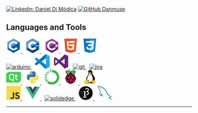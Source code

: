[![Linkedin: Daniel Di Módica](https://img.shields.io/badge/Daniel_Di_M%C3%B3dica-blue?style=flat-square&logo=Linkedin&logoColor=white&link=https://www.linkedin.com/in/daniel-fabrizio-di-m%C3%B3dica/)](https://www.linkedin.com/in/daniel-fabrizio-di-módica/)
[![GitHub Danmuse](https://img.shields.io/github/followers/Danmuse?label=follow&style=social)](https://github.com/Danmuse)

## __Languages and Tools__

<p>
    <a href="https://www.cprogramming.com/" target="_blank" rel="noreferrer"> 
        <img src="https://raw.githubusercontent.com/devicons/devicon/master/icons/c/c-original.svg" title="C Language" alt="c" width="40" height="40"/> 
    </a>
    <span>&#160;</span>
    <a href="https://isocpp.org/" target="_blank" rel="noreferrer"> 
        <img src="https://raw.githubusercontent.com/devicons/devicon/master/icons/cplusplus/cplusplus-original.svg" title="C++ Language" alt="cplusplus" width="40" height="40"/> 
    </a>
    <span>&#160;</span>
    <a href="https://learn.microsoft.com/en-us/dotnet/csharp/" target="_blank" rel="noreferrer">
        <img src="https://raw.githubusercontent.com/devicons/devicon/master/icons/csharp/csharp-original.svg" title="C# Language" alt="csharp" width="40" height="40"/> 
    </a>
    <span>&#160;</span>
    <a href="https://www.w3.org/html/" target="_blank" rel="noreferrer"> 
        <img src="https://raw.githubusercontent.com/devicons/devicon/master/icons/html5/html5-original.svg" title="HTML5" alt="html5" width="40" height="40"/> 
    </a> 
    <span>&#160;</span>
    <a href="https://www.w3schools.com/css/" target="_blank" rel="noreferrer"> 
        <img src="https://raw.githubusercontent.com/devicons/devicon/master/icons/css3/css3-original.svg" title="CSS3" alt="css3" width="40" height="40"/> 
    </a><br>
    <a href="https://www.arduino.cc/" target="_blank" rel="noreferrer"> 
        <img src="https://seeklogo.com/images/A/arduino-logo-BC7CBC1DAA-seeklogo.com.png" title="Arduino" alt="arduino" width="40" height="40"/>
    </a>
    <span>&#160;</span>
    <a href="https://code.visualstudio.com/" target="_blank" rel="noreferrer"> 
        <img src="https://raw.githubusercontent.com/devicons/devicon/master/icons/vscode/vscode-original.svg" title="Visual Studio Code" alt="vscode" width="40" height="40"/>
    </a>
    <span>&#160;</span>
    <a href="https://visualstudio.microsoft.com/" target="_blank" rel="noreferrer"> 
        <img src="https://raw.githubusercontent.com/devicons/devicon/master/icons/visualstudio/visualstudio-plain.svg" title="Visual Studio" alt="visualstudio" width="40" height="40"/>
    </a>
    <span>&#160;</span>
    <a href="https://git-scm.com/" target="_blank" rel="noreferrer"> 
        <img src="https://www.vectorlogo.zone/logos/git-scm/git-scm-icon.svg" title="Git" alt="git" width="40" height="40"/> 
    </a>
    <span>&#160;</span>
    <a href="https://www.atlassian.com/software/jira" target="_blank" rel="noreferrer"> 
        <img src="https://www.vectorlogo.zone/logos/atlassian_jira/atlassian_jira-icon.svg" title="Jira Software" alt="jira" width="40" height="40"/>
    </a><br>
    <a href="https://www.qt.io/" target="_blank" rel="noreferrer"> 
        <img src="https://raw.githubusercontent.com/devicons/devicon/master/icons/qt/qt-original.svg" title="Qt Creator" alt="qt" width="40" height="40"/> 
    </a>
    <span>&#160;</span>
    <a href="https://www.python.org" target="_blank" rel="noreferrer"> 
        <img src="https://raw.githubusercontent.com/devicons/devicon/master/icons/python/python-original.svg" title="Python" alt="python" width="40" height="40"/> 
    </a>
    <span>&#160;</span>
    <a href="https://www.anaconda.com/" target="_blank" rel="noreferrer"> 
        <img src="https://raw.githubusercontent.com/devicons/devicon/master/icons/anaconda/anaconda-original.svg" title="Anaconda" alt="anaconda" width="40" height="40"/> 
    </a>
    <span>&#160;</span>
    <a href="https://www.raspberrypi.com/" target="_blank" rel="noreferrer"> 
        <img src="https://raw.githubusercontent.com/devicons/devicon/master/icons/raspberrypi/raspberrypi-original.svg" title="Raspberry Pi" alt="raspberrypi" width="40" height="40"/>
    </a>
    <span>&#160;</span>
    <a href="https://www.linux.org/" target="_blank" rel="noreferrer"> 
        <img src="https://raw.githubusercontent.com/devicons/devicon/master/icons/linux/linux-original.svg" title="Linux" alt="linux" width="40" height="40"/> 
    </a><br>
    <a href="https://developer.mozilla.org/en-US/docs/Web/JavaScript" target="_blank" rel="noreferrer"> 
        <img src="https://raw.githubusercontent.com/devicons/devicon/master/icons/javascript/javascript-original.svg" title="JavaScript" alt="javascript" width="40" height="40"/> 
    </a>
    <span>&#160;</span>
    <a href="https://vuejs.org/" target="_blank" rel="noreferrer"> 
        <img src="https://raw.githubusercontent.com/devicons/devicon/master/icons/vuejs/vuejs-original.svg" title="Vue.js" alt="vuejs" width="40" height="40"/> 
    </a>
    <span>&#160;</span>
    <a href="https://solidedge.siemens.com/es/" target="_blank" rel="noreferrer">
        <img src="https://taiwebs.com/upload/icons/mp5-for-siemens-solid-edge.png" title="Solid Edge" alt="solidedge" width="40" height="40"/>
    </a>
    <span>&#160;</span>
    <a href="https://processing.org/" target="_blank" rel="noreferrer"> 
        <img src="https://raw.githubusercontent.com/devicons/devicon/master/icons/processing/processing-original.svg" title="Processing" alt="processing" width="40" height="40"/>
    </a>
    <span>&#160;</span>
    <a href="https://www.mysql.com/" target="_blank" rel="noreferrer"> 
        <img src="https://raw.githubusercontent.com/devicons/devicon/master/icons/mysql/mysql-original.svg" title="MySQL" alt="mysql" width="40" height="40"/> 
    </a>
    <!--
    <a href="https://inkscape.org/" target="_blank" rel="noreferrer"> 
        <img src="https://raw.githubusercontent.com/devicons/devicon/master/icons/inkscape/inkscape-original.svg" title="Inkscape" alt="inkscape" width="40" height="40"/> 
    </a>
    <a href="https://cmake.org/" target="_blank" rel="noreferrer"> 
        <img src="https://raw.githubusercontent.com/devicons/devicon/master/icons/cmake/cmake-original.svg" title="CMake" alt="cmake" width="40" height="40"/> 
    </a>
    <a href="https://codepen.io/" target="_blank" rel="noreferrer"> 
        <img src="https://raw.githubusercontent.com/devicons/devicon/master/icons/codepen/codepen-plain.svg" title="CodePen" alt="codepen" width="40" height="40"/> 
    </a>
    <a href="https://www.sqlite.org/" target="_blank" rel="noreferrer"> 
        <img src="https://www.vectorlogo.zone/logos/sqlite/sqlite-icon.svg" title="SQLite" alt="sqlite" width="40" height="40"/>
    </a>
    <a href="https://www.doxygen.nl/" target="_blank" rel="noreferrer"> 
        <img src="#" title="Doxygen" alt="doxygen" width="40" height="40"/>
    </a>
    -->
</p>

---
